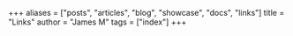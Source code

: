 +++
aliases = ["posts", "articles", "blog", "showcase", "docs", "links"]
title = "Links"
author = "James M"
tags = ["index"]
+++
